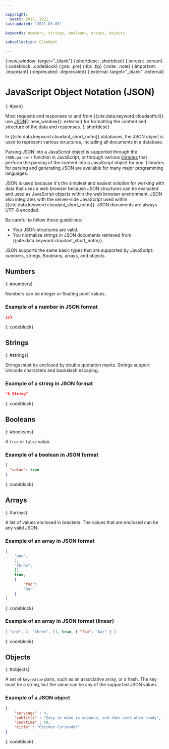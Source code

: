 ```yaml
---

copyright:
  years: 2015, 2021
lastupdated: "2021-03-08"

keywords: numbers, strings, booleans, arrays, objects

subcollection: Cloudant

---
```


{:new_window: target="_blank"}
{:shortdesc: .shortdesc}
{:screen: .screen}
{:codeblock: .codeblock}
{:pre: .pre}
{:tip: .tip}
{:note: .note}
{:important: .important}
{:deprecated: .deprecated}
{:external: target="_blank" .external}

<!-- Acrolinx: 2017-05-10 -->

# JavaScript Object Notation (JSON)
{: #json}

Most requests and responses to and from {{site.data.keyword.cloudantfull}}
use [JSON](https://en.wikipedia.org/wiki/JSON){: new_window}{: external} for formatting the content and structure of the data and responses.
{: shortdesc}

In {{site.data.keyword.cloudant_short_notm}} databases,
the JSON object is used to represent various structures,
including all documents in a database.

Parsing JSON into a JavaScript object is supported through the `JSON.parse()` function in JavaScript, or through various [libraries](/docs/Cloudant?topic=Cloudant-client-libraries#client-libraries) that perform the parsing of the content into a JavaScript object for you. Libraries for parsing and generating JSON are available for many major programming languages.

JSON is used because it's the simplest and easiest solution for working with data that uses a web browser because JSON structures can be evaluated and used as JavaScript objects within the web browser environment.
JSON also integrates with the server-side JavaScript used within {{site.data.keyword.cloudant_short_notm}}.
JSON documents are always UTF-8 encoded.

Be careful to follow these guidelines:

-   Your JSON structures are valid.
-   You normalize strings in JSON documents retrieved from {{site.data.keyword.cloudant_short_notm}}.

JSON supports the same basic types that are supported by JavaScript: numbers, strings, Booleans, arrays, and objects. 

## Numbers
{: #numbers}

Numbers can be integer or floating point values.

### Example of a number in JSON format

```json
123
```
{: codeblock}

## Strings
{: #strings}

Strings must be enclosed by double quotation marks. Strings support Unicode characters and backslash escaping.

### Example of a string in JSON format

```json
"A String"
```
{: codeblock}

## Booleans
{: #booleans}

A `true` or `false` value.

### Example of a boolean in JSON format

```json
{
  "value": true
}
```
{: codeblock}

## Arrays
{: #arrays}

A list of values enclosed in brackets. The values that are enclosed can be any valid JSON.

### Example of an array in JSON format

```json
[
    "one",
    2,
    "three",
    [],
    true,
    {
        "foo":
        "bar"
    }
]
```
{: codeblock}

### Example of an array in JSON format (linear)

```json
[ "one", 2, "three", [], true, { "foo": "bar" } ]
```
{: codeblock}

## Objects
{: #objects}

A set of `key/value` pairs,
such as an associative array,
or a hash.
The key must be a string,
but the value can be any of the supported JSON values.

### Example of a JSON object

```json
{
    "servings" : 4,
    "subtitle" : "Easy to make in advance, and then cook when ready",
    "cooktime" : 60,
    "title" : "Chicken Coriander"
}
```
{: codeblock}
